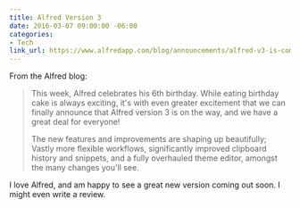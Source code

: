 ```yaml
---
title: Alfred Version 3
date: 2016-03-07 09:00:00 -06:00
categories:
- Tech
link_url: https://www.alfredapp.com/blog/announcements/alfred-v3-is-coming/
---
```


From the Alfred blog:

>This week, Alfred celebrates his 6th birthday. While eating birthday cake is always exciting, it's with even greater excitement that we can finally announce that Alfred version 3 is on the way, and we have a great deal for everyone!
>
>The new features and improvements are shaping up beautifully; Vastly more flexible workflows, significantly improved clipboard history and snippets, and a fully overhauled theme editor, amongst the many changes you'll see.

I love Alfred, and am happy to see a great new version coming out soon. I might even write a review.
